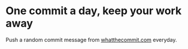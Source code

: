 # One commit a day, keep your work away

Push a random commit message from [whatthecommit.com](https://whatthecommit.com) everyday.
